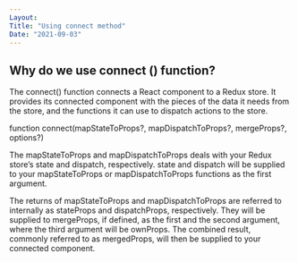 ```yaml
---
Layout:
Title: "Using connect method"
Date: "2021-09-03"
---
```


## Why do we use connect () function?

The connect() function connects a React component to a Redux store. It provides its connected component with the pieces of the data it needs from the store, and the functions it can use to dispatch actions to the store.

function connect(mapStateToProps?, mapDispatchToProps?, mergeProps?, options?)

The mapStateToProps and mapDispatchToProps deals with your Redux store’s state and dispatch, respectively. state and dispatch will be supplied to your mapStateToProps or mapDispatchToProps functions as the first argument.

The returns of mapStateToProps and mapDispatchToProps are referred to internally as stateProps and dispatchProps, respectively. They will be supplied to mergeProps, if defined, as the first and the second argument, where the third argument will be ownProps. The combined result, commonly referred to as mergedProps, will then be supplied to your connected component.